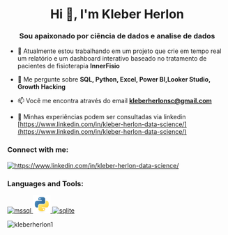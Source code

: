 <h1 align="center">Hi 👋, I'm Kleber Herlon</h1>
<h3 align="center">Sou apaixonado por ciência de dados e analise de dados</h3>

- 🔭 Atualmente estou trabalhando em um projeto que crie em tempo real um relatório e um dashboard interativo baseado no tratamento de pacientes de fisioterapia **InnerFisio**

- 💬 Me pergunte sobre **SQL, Python, Excel, Power BI,Looker Studio, Growth Hacking**

- 📫 Você me encontra através do email **kleberherlonsc@gmail.com**

- 📄 Minhas experiências podem ser consultadas via linkedin [https://www.linkedin.com/in/kleber-herlon-data-science/](https://www.linkedin.com/in/kleber-herlon-data-science/)

<h3 align="left">Connect with me:</h3>
<p align="left">
<a href="https://linkedin.com/in/https://www.linkedin.com/in/kleber-herlon-data-science/" target="blank"><img align="center" src="https://raw.githubusercontent.com/rahuldkjain/github-profile-readme-generator/master/src/images/icons/Social/linked-in-alt.svg" alt="https://www.linkedin.com/in/kleber-herlon-data-science/" height="30" width="40" /></a>
</p>

<h3 align="left">Languages and Tools:</h3>
<p align="left"> <a href="https://www.microsoft.com/en-us/sql-server" target="_blank" rel="noreferrer"> <img src="https://www.svgrepo.com/show/303229/microsoft-sql-server-logo.svg" alt="mssql" width="40" height="40"/> </a> <a href="https://www.python.org" target="_blank" rel="noreferrer"> <img src="https://raw.githubusercontent.com/devicons/devicon/master/icons/python/python-original.svg" alt="python" width="40" height="40"/> </a> <a href="https://www.sqlite.org/" target="_blank" rel="noreferrer"> <img src="https://www.vectorlogo.zone/logos/sqlite/sqlite-icon.svg" alt="sqlite" width="40" height="40"/> </a> </p>

<p><img align="center" src="https://github-readme-stats.vercel.app/api/top-langs?username=kleberherlon1&show_icons=true&locale=en&layout=compact" alt="kleberherlon1" /></p>

<!---
- 👋 Hi, I’m @KleberHerlon1
- 👀 I’m interested in ...
- 🌱 I’m currently learning ...
- 💞️ I’m looking to collaborate on ...
- 📫 How to reach me ...

KleberHerlon1/KleberHerlon1 is a ✨ special ✨ repository because its `README.md` (this file) appears on your GitHub profile.
You can click the Preview link to take a look at your changes.
--->
